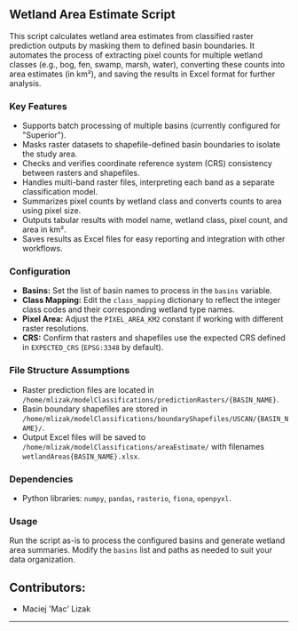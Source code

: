 ## Wetland Area Estimate Script

This script calculates wetland area estimates from classified raster prediction outputs by masking them to defined basin boundaries. It automates the process of extracting pixel counts for multiple wetland classes (e.g., bog, fen, swamp, marsh, water), converting these counts into area estimates (in km²), and saving the results in Excel format for further analysis.

### Key Features

- Supports batch processing of multiple basins (currently configured for "Superior").
- Masks raster datasets to shapefile-defined basin boundaries to isolate the study area.
- Checks and verifies coordinate reference system (CRS) consistency between rasters and shapefiles.
- Handles multi-band raster files, interpreting each band as a separate classification model.
- Summarizes pixel counts by wetland class and converts counts to area using pixel size.
- Outputs tabular results with model name, wetland class, pixel count, and area in km².
- Saves results as Excel files for easy reporting and integration with other workflows.

### Configuration

- **Basins:** Set the list of basin names to process in the `basins` variable.
- **Class Mapping:** Edit the `class_mapping` dictionary to reflect the integer class codes and their corresponding wetland type names.
- **Pixel Area:** Adjust the `PIXEL_AREA_KM2` constant if working with different raster resolutions.
- **CRS:** Confirm that rasters and shapefiles use the expected CRS defined in `EXPECTED_CRS` (`EPSG:3348` by default).

### File Structure Assumptions
- Raster prediction files are located in `/home/mlizak/modelClassifications/predictionRasters/{BASIN_NAME}`.
- Basin boundary shapefiles are stored in `/home/mlizak/modelClassifications/boundaryShapefiles/USCAN/{BASIN_NAME}/`.
- Output Excel files will be saved to `/home/mlizak/modelClassifications/areaEstimate/` with filenames `wetlandAreas{BASIN_NAME}.xlsx`.

### Dependencies
- Python libraries: `numpy`, `pandas`, `rasterio`, `fiona`, `openpyxl`.

### Usage
Run the script as-is to process the configured basins and generate wetland area summaries. Modify the `basins` list and paths as needed to suit your data organization.

## Contributors:
- Maciej 'Mac' Lizak

---
